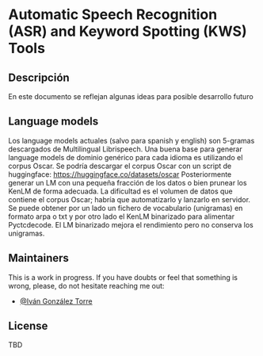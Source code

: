 # Automatic Speech Recognition (ASR) and Keyword Spotting (KWS) Tools

## Descripción
En este documento se reflejan algunas ideas para posible desarrollo futuro

## Language models
Los language models actuales (salvo para spanish y english) son 5-gramas descargados de Multilingual Librispeech. 
Una buena base para generar language models de dominio genérico para cada idioma es utilizando el corpus Oscar.
Se podría descargar el corpus Oscar con un script de huggingface: https://huggingface.co/datasets/oscar
Posteriormente generar un LM con una pequeña fracción de los datos o bien prunear los KenLM de forma adecuada.
La dificultad es el volumen de datos que contiene el corpus Oscar; habría que automatizarlo y lanzarlo en servidor.
Se puede obtener por un lado un fichero de vocabulario (unigramas) en formato arpa o txt y por otro lado el KenLM
binarizado para alimentar Pyctcdecode. El LM binarizado mejora el rendimiento pero no conserva los unigramas.


## Maintainers

This is a work in progress. If you have doubts or feel that something is wrong, please, do not hesitate reaching me out:

* [@Iván González Torre](mailto:igonzalez@vicomtech.org)


## License

TBD

